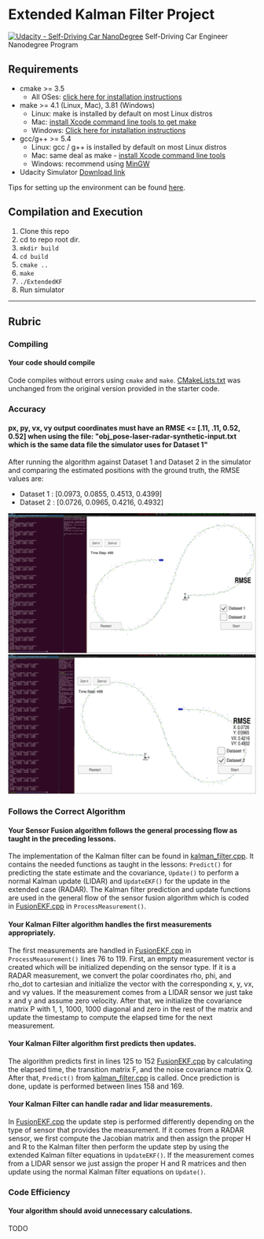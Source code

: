 # Extended Kalman Filter Project
[![Udacity - Self-Driving Car NanoDegree](https://s3.amazonaws.com/udacity-sdc/github/shield-carnd.svg)](http://www.udacity.com/drive)
Self-Driving Car Engineer Nanodegree Program

[dataset1]: ./img/dataset1_screenshot.png
[dataset2]: ./img/dataset2_screenshot.png

## Requirements

* cmake >= 3.5
  * All OSes: [click here for installation instructions](https://cmake.org/install/)
* make >= 4.1 (Linux, Mac), 3.81 (Windows)
  * Linux: make is installed by default on most Linux distros
  * Mac: [install Xcode command line tools to get make](https://developer.apple.com/xcode/features/)
  * Windows: [Click here for installation instructions](http://gnuwin32.sourceforge.net/packages/make.htm)
* gcc/g++ >= 5.4
  * Linux: gcc / g++ is installed by default on most Linux distros
  * Mac: same deal as make - [install Xcode command line tools](https://developer.apple.com/xcode/features/)
  * Windows: recommend using [MinGW](http://www.mingw.org/)
* Udacity Simulator [Download link](https://github.com/udacity/self-driving-car-sim/releases)


Tips for setting up the environment can be found [here](https://classroom.udacity.com/nanodegrees/nd013/parts/40f38239-66b6-46ec-ae68-03afd8a601c8/modules/0949fca6-b379-42af-a919-ee50aa304e6a/lessons/f758c44c-5e40-4e01-93b5-1a82aa4e044f/concepts/23d376c7-0195-4276-bdf0-e02f1f3c665d).

## Compilation and Execution

1. Clone this repo
2. cd to repo root dir.
3. `mkdir build`
4. `cd build`
5. `cmake ..`
6. `make`
7. `./ExtendedKF`
8. Run simulator

---

## Rubric

### Compiling

#### Your code should compile

Code compiles without errors using `cmake` and `make`. [CMakeLists.txt]( CarND-Extended-Kalman-Filter/CMakeLists.txt ) was unchanged from the original version provided in the starter code.

### Accuracy

#### px, py, vx, vy output coordinates must have an RMSE <= [.11, .11, 0.52, 0.52] when using the file: "obj_pose-laser-radar-synthetic-input.txt which is the same data file the simulator uses for Dataset 1"

After running the algorithm against Dataset 1 and Dataset 2 in the simulator and comparing the estimated positions with the ground truth, the RMSE values are:

* Dataset 1 : [0.0973, 0.0855, 0.4513, 0.4399]
* Dataset 2 : [0.0726, 0.0965, 0.4216, 0.4932]

![dataset1][dataset1]
![dataset2][dataset2]

### Follows the Correct Algorithm

#### Your Sensor Fusion algorithm follows the general processing flow as taught in the preceding lessons.

The implementation of the Kalman filter can be found in [kalman_filter.cpp]( CarND-Extended-Kalman-Filter/src/kalman_filter.cpp). It contains the needed functions as taught in the lessons: `Predict()` for predicting the state estimate and the covariance, `Update()` to perform a normal Kalman update (LIDAR) and `UpdateEKF()` for the update in the extended case (RADAR). The Kalman filter prediction and update functions are used in the general flow of the sensor fusion algorithm which is coded in [FusionEKF.cpp](CarND-Extended-Kalman-Filter/src/FusionEKF.cpp) in `ProcessMeasurement()`.

#### Your Kalman Filter algorithm handles the first measurements appropriately.

The first measurements are handled in [FusionEKF.cpp](CarND-Extended-Kalman-Filter/src/FusionEKF.cpp) in `ProcessMeasurement()` lines 76 to 119. First, an empty measurement vector is created which will be initialized depending on the sensor type. If it is a RADAR measurement, we convert the polar coordinates rho, phi, and rho_dot to cartesian and initialize the vector with the corresponding x, y, vx, and vy values. If the measurement comes from a LIDAR sensor we just take x and y and assume zero velocity. After that, we initialize the covariance matrix P with 1, 1, 1000, 1000 diagonal and zero in the rest of the matrix and update the timestamp to compute the elapsed time for the next measurement.

#### Your Kalman Filter algorithm first predicts then updates.

The algorithm predicts first in lines 125 to 152 [FusionEKF.cpp](https://github.com/Blitzman/CarND-Extended-Kalman-Filter/blob/master/src/FusionEKF.cpp) by calculating the elapsed time, the transition matrix F, and the noise covariance matrix Q. After that, `Predict()` from [kalman_filter.cpp](https://github.com/Blitzman/CarND-Extended-Kalman-Filter/blob/master/src/kalman_filter.cpp) is called. Once prediction is done, update is performed between lines 158 and 169.

#### Your Kalman Filter can handle radar and lidar measurements.

In [FusionEKF.cpp](https://github.com/Blitzman/CarND-Extended-Kalman-Filter/blob/master/src/FusionEKF.cpp) the update step is performed differently depending on the type of sensor that provides the measurement. If it comes from a RADAR sensor, we first compute the Jacobian matrix and then assign the proper H and R to the Kalman filter then perform the update step by using the extended Kalman filter equations in `UpdateEKF()`. If the measurement comes from a LIDAR sensor we just assign the proper H and R matrices and then update using the normal Kalman filter equations on `Update()`.

### Code Efficiency

#### Your algorithm should avoid unnecessary calculations.

TODO
